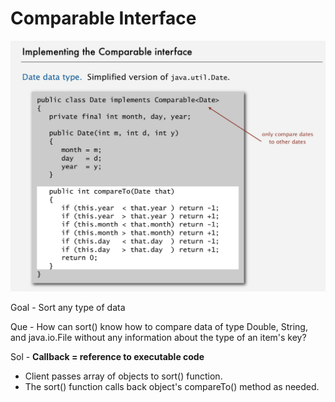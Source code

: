 # Comparable Interface

![image](media/Comparable-Interface-image1.png)

Goal - Sort any type of data

Que - How can sort() know how to compare data of type Double, String, and java.io.File without any information about the type of an item's key?

Sol - **Callback = reference to executable code**

- Client passes array of objects to sort() function.
- The sort() function calls back object's compareTo() method as needed.
